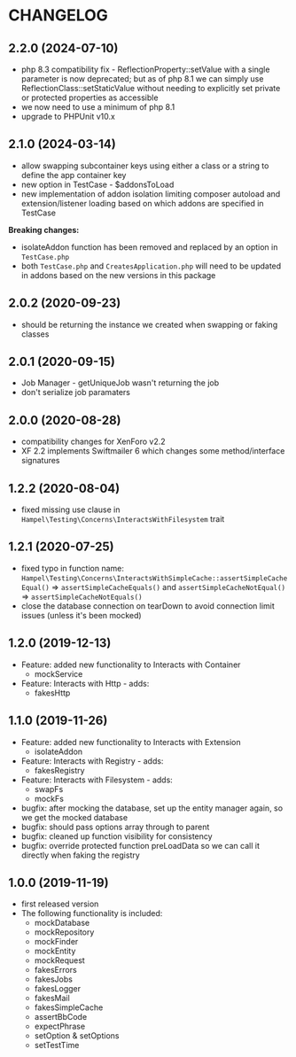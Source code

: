 CHANGELOG
=========

2.2.0 (2024-07-10)
------------------

* php 8.3 compatibility fix - ReflectionProperty::setValue with a single parameter is now deprecated; but as of php 8.1 
  we can simply use ReflectionClass::setStaticValue without needing to explicitly set private or protected properties 
  as accessible
* we now need to use a minimum of php 8.1
* upgrade to PHPUnit v10.x

2.1.0 (2024-03-14)
------------------

* allow swapping subcontainer keys using either a class or a string to define the app container key
* new option in TestCase - $addonsToLoad
* new implementation of addon isolation limiting composer autoload and extension/listener loading based on which addons 
  are specified in TestCase

**Breaking changes:**
* isolateAddon function has been removed and replaced by an option in `TestCase.php`
* both `TestCase.php` and `CreatesApplication.php` will need to be updated in addons based on the new versions in this 
  package

2.0.2 (2020-09-23)
------------------

* should be returning the instance we created when swapping or faking classes

2.0.1 (2020-09-15)
------------------

* Job Manager - getUniqueJob wasn't returning the job
* don't serialize job paramaters

2.0.0 (2020-08-28)
------------------

* compatibility changes for XenForo v2.2
* XF 2.2 implements Swiftmailer 6 which changes some method/interface signatures

1.2.2 (2020-08-04)
------------------

* fixed missing use clause in `Hampel\Testing\Concerns\InteractsWithFilesystem` trait

1.2.1 (2020-07-25)
------------------

* fixed typo in function name: `Hampel\Testing\Concerns\InteractsWithSimpleCache::assertSimpleCacheEqual()` => 
`assertSimpleCacheEquals()` and `assertSimpleCacheNotEqual()` => `assertSimpleCacheNotEquals()`
* close the database connection on tearDown to avoid connection limit issues (unless it's been mocked)

1.2.0 (2019-12-13)
------------------

 * Feature: added new functionality to Interacts with Container
   * mockService
 * Feature: Interacts with Http - adds:
   * fakesHttp  

1.1.0 (2019-11-26)
------------------

 * Feature: added new functionality to Interacts with Extension
   * isolateAddon
 * Feature: Interacts with Registry - adds:
   * fakesRegistry
 * Feature: Interacts with Filesystem - adds:
   * swapFs
   * mockFs
 * bugfix: after mocking the database, set up the entity manager again, so we get the mocked database
 * bugfix: should pass options array through to parent
 * bugfix: cleaned up function visibility for consistency
 * bugfix: override protected function preLoadData so we can call it directly when faking the registry

1.0.0 (2019-11-19)
------------------

 * first released version
 * The following functionality is included:
   * mockDatabase
   * mockRepository
   * mockFinder
   * mockEntity
   * mockRequest
   * fakesErrors
   * fakesJobs
   * fakesLogger
   * fakesMail
   * fakesSimpleCache
   * assertBbCode
   * expectPhrase
   * setOption & setOptions
   * setTestTime
